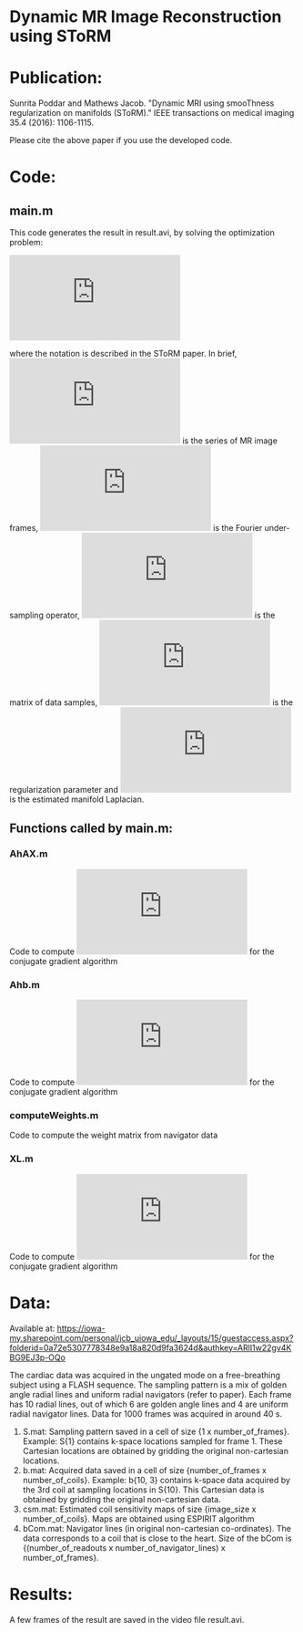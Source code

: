 
# Dynamic MR Image Reconstruction using SToRM 

# Publication:

Sunrita Poddar and Mathews Jacob. "Dynamic MRI using smooThness regularization on manifolds (SToRM)." IEEE transactions on medical imaging 35.4 (2016): 1106-1115. 

Please cite the above paper if you use the developed code.

# Code:

## main.m
This code generates the result in result.avi, by solving the optimization problem:

![](https://latex.codecogs.com/gif.latex?%5Cmin_%7B%5Cmathbf%20X%7D%20%5C%7C%5Cmathbf%20A%20%5Cmathbf%20X-%20%5Cmathbf%20b%5C%7C%5E2%20&plus;%20%5Clambda%20Tr%28%5Cmathbf%20X%20%5Cmathbf%20L%20%5Cmathbf%20X%27%29)

where the notation is described in the SToRM paper. In brief, ![](https://latex.codecogs.com/gif.latex?%5Cmathbf%20X) is the series of MR image frames, ![](https://latex.codecogs.com/gif.latex?%5Cmathbf%20A) is the Fourier under-sampling operator, ![](https://latex.codecogs.com/gif.latex?%5Cmathbf%20b) is the matrix of data samples, ![](https://latex.codecogs.com/gif.latex?%5Clambda) is the regularization parameter and ![](https://latex.codecogs.com/gif.latex?%5Cmathbf%20L) is the estimated manifold Laplacian.

## Functions called by main.m:
### AhAX.m
Code to compute ![](https://latex.codecogs.com/gif.latex?%5Cmathbf%20A%5EH%20%5Cmathbf%20A%20%28%5Cmathbf%20X%29) for the conjugate gradient algorithm
### Ahb.m 
Code to compute ![](https://latex.codecogs.com/gif.latex?%5Cmathbf%20A%5EH%20%5Cmathbf%20b) for the conjugate gradient algorithm
### computeWeights.m
Code to compute the weight matrix from navigator data
### XL.m
Code to compute ![](https://latex.codecogs.com/gif.latex?%5Cmathbf%20X%20%5Cmathbf%20L) for the conjugate gradient algorithm

# Data: 

Available at: https://iowa-my.sharepoint.com/personal/jcb_uiowa_edu/_layouts/15/guestaccess.aspx?folderid=0a72e5307778348e9a18a820d9fa3624d&authkey=ARlI1w22gv4KBG9EJ3p-OQo

The cardiac data was acquired in the ungated mode on a free-breathing subject using a FLASH sequence. The sampling pattern is a mix of golden angle radial lines and uniform radial navigators (refer to paper). Each frame has 10 radial lines, out of which 6 are golden angle lines and 4 are uniform radial navigator lines. Data for 1000 frames was acquired in around 40 s.

1. S.mat: Sampling pattern saved in a cell of size {1 x number_of_frames}. Example: S{1} contains k-space locations sampled for frame 1. These Cartesian locations are obtained by gridding the original non-cartesian locations. 
2. b.mat: Acquired data saved in a cell of size {number_of_frames x number_of_coils}. Example: b{10, 3} contains k-space data acquired by the 3rd coil at sampling locations in S{10}. This Cartesian data is obtained by gridding the original non-cartesian data.
3. csm.mat: Estimated coil sensitivity maps of size {image_size x number_of_coils}. Maps are obtained using ESPIRIT algorithm
4. bCom.mat: Navigator lines (in original non-cartesian co-ordinates). The data corresponds to a coil that is close to the heart. Size of the bCom is {(number_of_readouts x number_of_navigator_lines) x number_of_frames}. 

# Results:

A few frames of the result are saved in the video file result.avi.
